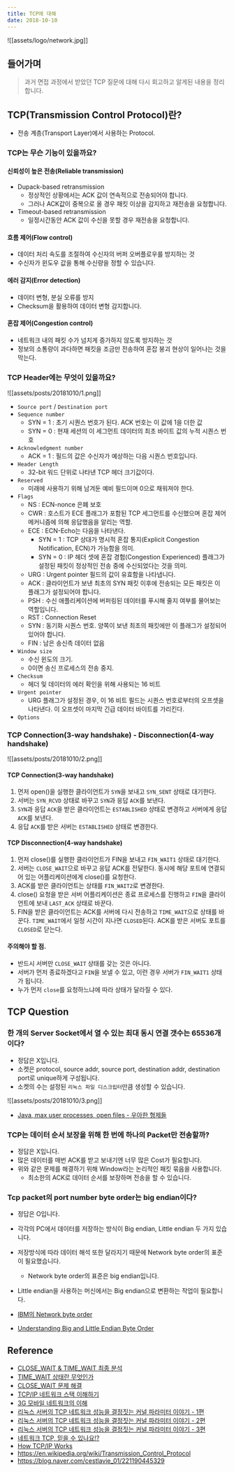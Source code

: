 ```yaml
---
title: TCP에 대해
date: 2018-10-10
---
```


![[assets/logo/network.jpg]]

## 들어가며
> 과거 면접 과정에서 받았던 TCP 질문에 대해 다시 회고하고 알게된 내용을 정리합니다.

## TCP(Transmission Control Protocol)란?
- 전송 계층(Transport Layer)에서 사용하는 Protocol.

### TCP는 무슨 기능이 있을까요?

#### 신뢰성이 높은 전송(Reliable transmission)
- Dupack-based retransmission
    - 정상적인 상황에서는 ACK 값이 연속적으로 전송되어야 합니다.
    - 그러나 ACK값이 중복으로 올 경우 패킷 이상을 감지하고 재전송을 요청합니다.
- Timeout-based retransmission
    - 일정시간동안 ACK 값이 수신을 못할 경우 재전송을 요청합니다.

#### 흐름 제어(Flow control)
- 데이터 처리 속도를 조절하여 수신자의 버퍼 오버플로우를 방지하는 것
- 수신자가 윈도우 값을 통해 수신량을 정할 수 있습니다.

#### 에러 감지(Error detection)
- 데이터 변형, 분실 오류를 방지
- Checksum을 활용하여 데이터 변형 감지합니다.

#### 혼잡 제어(Congestion control)
- 네트워크 내의 패킷 수가 넘치게 증가하지 않도록 방지하는 것
- 정보의 소통량이 과다하면 패킷을 조금만 전송하여 혼잡 붕괴 현상이 일어나는 것을 막는다.

### TCP Header에는 무엇이 있을까요?

![[assets/posts/20181010/1.png]]

- `Source port` / `Destination port`
- `Sequence number`
    - SYN = 1 : 초기 시퀀스 번호가 된다. ACK 번호는 이 값에 1을 더한 값
    - SYN = 0 : 현재 세션의 이 세그먼트 데이터의 최초 바이트 값의 누적 시퀀스 번호
- `Acknowledgment number`
    - ACK = 1 : 필드의 값은 수신자가 예상하는 다음 시퀀스 번호입니다.
- `Header Length`
    - 32-bit 워드 단위로 나타낸 TCP 헤더 크기값이다.
- `Reserved`
    - 미래에 사용하기 위해 남겨둔 예비 필드이며 0으로 채워져야 한다.
- `Flags`
    - NS : ECN-nonce 은폐 보호
    - CWR : 호스트가 ECE 플래그가 포함된 TCP 세그먼트를 수신했으며 혼잡 제어 메커니즘에 의해 응답했음을 알리는 역할.
    - ECE : ECN-Echo는 다음을 나타낸다.
        - SYN = 1 : TCP 상대가 명시적 혼잡 통지(Explicit Congestion Notification, ECN)가 가능함을 의미.
        - SYN = 0 : IP 헤더 셋에 혼잡 경험(Congestion Experienced) 플래그가 설정된 패킷이 정상적인 전송 중에 수신되었다는 것을 의미.
    - URG : Urgent pointer 필드의 값이 유효함을 나타냅니다.
    - ACK : 클라이언트가 보낸 최초의 SYN 패킷 이후에 전송되는 모든 패킷은 이 플래그가 설정되어야 합니다.
    - PSH : 수신 애플리케이션에 버퍼링된 데이터를 푸시해 줄지 여부를 물어보는 역할입니다.
    - RST : Connection Reset
    - SYN : 동기화 시퀀스 번호. 양쪽이 보낸 최초의 패킷에만 이 플래그가 설정되어 있어야 합니다.
    - FIN : 남은 송신측 데이터 없음
- `Window size`
    - 수신 윈도의 크기.
    - 0이면 송신 프로세스의 전송 중지.
- `Checksum`
    - 헤더 및 데이터의 에러 확인을 위해 사용되는 16 비트
- `Urgent pointer`
    - URG 플래그가 설정된 경우, 이 16 비트 필드는 시퀀스 번호로부터의 오프셋을 나타낸다. 이 오프셋이 마지막 긴급 데이터 바이트를 가리킨다.
- `Options`


### TCP Connection(3-way handshake) - Disconnection(4-way handshake)
![[assets/posts/20181010/2.png]]

#### TCP Connection(3-way handshake)
1. 먼저 open()을 실행한 클라이언트가 `SYN`을 보내고 `SYN_SENT` 상태로 대기한다.
2. 서버는 `SYN_RCVD` 상태로 바꾸고 `SYN`과 응답 `ACK`를 보낸다.
3. `SYN`과 응답 `ACK`을 받은 클라이언트는 `ESTABLISHED` 상태로 변경하고 서버에게 응답 `ACK`를 보낸다.
4. 응답 `ACK`를 받은 서버는 `ESTABLISHED` 상태로 변경한다.

#### TCP Disconnection(4-way handshake)
1. 먼저 close()를 실행한 클라이언트가 FIN을 보내고 `FIN_WAIT1` 상태로 대기한다.
2. 서버는 `CLOSE_WAIT`으로 바꾸고 응답 ACK를 전달한다. 동시에 해당 포트에 연결되어 있는 어플리케이션에게 close()를 요청한다.
3. ACK를 받은 클라이언트는 상태를 `FIN_WAIT2`로 변경한다.
4. close() 요청을 받은 서버 어플리케이션은 종료 프로세스를 진행하고 `FIN`을 클라이언트에 보내 `LAST_ACK` 상태로 바꾼다.
5. FIN을 받은 클라이언트는 ACK를 서버에 다시 전송하고 `TIME_WAIT`으로 상태를 바꾼다. `TIME_WAIT`에서 일정 시간이 지나면 `CLOSED`된다. ACK를 받은 서버도 포트를 `CLOSED`로 닫는다.

#### 주의해야 할 점.
- 반드시 서버만 `CLOSE_WAIT` 상태를 갖는 것은 아니다.
- 서버가 먼저 종료하겠다고 `FIN`을 보낼 수 있고, 이런 경우 서버가 `FIN_WAIT1` 상태가 됩니다.
- 누가 먼저 `close`를 요청하느냐에 따라 상태가 달라질 수 있다.

## TCP Question
### 한 개의 Server Socket에서 열 수 있는 최대 동시 연결 갯수는 65536개이다?
- 정답은 X입니다.
- 소켓은 protocol, source addr, source port, destination addr, destination port로 unique하게 구성됩니다.
- 소켓의 수는 설정된 `리눅스 파일 디스크립터`만큼 생성할 수 있습니다.

![[assets/posts/20181010/3.png]]

- [Java, max user processes, open files - 우아한 형제들](http://woowabros.github.io/experience/2018/04/17/linux-maxuserprocess-openfiles.html)

### TCP는 데이터 순서 보장을 위해 한 번에 하나의 Packet만 전송할까?
- 정답은 X입니다.
- 많은 데이터를 매번 ACK를 받고 보내기엔 너무 많은 Cost가 필요합니다.
- 위와 같은 문제를 해결하기 위해 Window라는 논리적인 패킷 묶음을 사용합니다.
    - 최소한의 ACK로 데이터 순서를 보장하며 전송을 할 수 있습니다.

### Tcp packet의 port number byte order는 big endian이다?
- 정답은 O입니다.
- 각각의 PC에서 데이터를 저장하는 방식이 Big endian, Little endian 두 가지 있습니다.
- 저장방식에 따라 데이터 해석 또한 달라지기 때문에 Network byte order의 표준이 필요했습니다.
    - Network byte order의 표준은 big endian입니다.
- Little endian을 사용하는 머신에서는 Big endian으로 변환하는 작업이 필요합니다.

- [IBM의 Network byte order](https://www.ibm.com/support/knowledgecenter/en/SSB27U_6.4.0/com.ibm.zvm.v640.kiml0/asonetw.htm)
- [Understanding Big and Little Endian Byte Order](https://betterexplained.com/articles/understanding-big-and-little-endian-byte-order/)


## Reference
- [CLOSE_WAIT & TIME_WAIT 최종 분석](http://tech.kakao.com/2016/04/21/closewait-timewait/)
- [TIME_WAIT 상태란 무엇인가](http://docs.likejazz.com/time-wait/)
- [CLOSE_WAIT 문제 해결](http://docs.likejazz.com/close-wait/)
- [TCP/IP 네트워크 스택 이해하기](https://d2.naver.com/helloworld/47667)
- [3G 모바일 네트워크의 이해](https://d2.naver.com/helloworld/111111)
- [리눅스 서버의 TCP 네트워크 성능을 결정짓는 커널 파라미터 이야기 - 1편](https://meetup.toast.com/posts/53)
- [리눅스 서버의 TCP 네트워크 성능을 결정짓는 커널 파라미터 이야기 - 2편](https://meetup.toast.com/posts/54)
- [리눅스 서버의 TCP 네트워크 성능을 결정짓는 커널 파라미터 이야기 - 3편](https://meetup.toast.com/posts/55)
- [네트워크 TCP, 믿을 수 있나요!?](https://www.slideshare.net/bluem31/tcp-47441568?qid=04ddad59-7ebb-4557-99d7-50435e9a5f92&v=&b=&from_search=5)
- [How TCP/IP Works](https://technet.microsoft.com/pt-pt/library/cc786128(v=ws.10).aspx)
- <https://en.wikipedia.org/wiki/Transmission_Control_Protocol>
- <https://blog.naver.com/cestlavie_01/221190445329>
